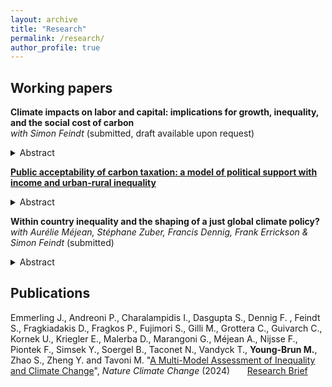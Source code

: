 ```yaml
---
layout: archive
title: "Research"
permalink: /research/
author_profile: true
---
```


## Working papers

**Climate impacts on labor and capital: implications for growth, inequality, and the social cost of carbon** <br> 
_with Simon Feindt_ (submitted, draft available upon request) <br> 
<details>
<summary>Abstract</summary>
Climate change is intensifying and  will generate economic damages through many channels, particularly by affecting the factors of production. In this paper, we investigate how these impacts will affect regional growth,  global inequality, and the social costs of emitting carbon. We introduce regional impacts on the production factors--capital, labor and total factor productivity--in a global Integrated Assessment Model (IAM), resulting in heterogeneous and endogenously persistent damages. We depart from previous IAMs studying the inequality impacts of climate change by calibrating and projecting the joint distribution of capital and labor income within regions, and connecting it to the production-factor damages. We find that the social cost of carbon, computed along a projected emissions trajectory based on implemented climate policies, amounts to \$4,200/tC--three times larger than when omitting production-factor damages and their distributional effect. This increase reflects impacts on growth, which compound to a 14 percentage points rise in the share of global output lost due to climate change by 2100, as well as on global inequality, with the global Gini index increasing by 1.6 percentage points by 2100.</details>

[**Public acceptability of carbon taxation: a model of political support with income and urban-rural inequality**](https://myoungbrun.github.io/files/JMP_YoungBrun.pdf) <br> 
<details>
<summary>Abstract</summary>
Carbon taxation is a flagship climate policy aimed at reducing greenhouse gas emissions efficiently. Yet, it fails to garner sufficient political support in many countries. This paper investigates the role of urban-rural inequalities in this lack of domestic support. I develop a model of majority voting over a carbon tax at a national level, with both income and urban-rural heterogeneity. Rural households are constrained to consume more necessary energy goods than urban households, which I capture with heterogeneous Stone-Geary utility. I characterize the conditions for the existence of a majority voting equilibrium and perform a calibration of the model using budget survey data for twenty European countries.

I find that the majority voting tax may be at a higher rate than the optimal carbon tax. However, the calibration suggests that the optimal rate tends to exceed the majority voting rate by a few percent. This result holds even if the households and the social planner share the same level of environmental preference. I demonstrate that political support among rural households is always below that of urban households. The numerical exercise reveals a gap between 15 and 45 %, at the median income. Carbon taxation generates revenues that can be redistributed to households. The calibration suggests that lump-sum or means-tested transfers render the tax and rebate scheme progressive, but have only a limited effect on political support.
</details>

**Within country inequality and the shaping of a just global climate policy?** <br> 
_with Aurélie Méjean, Stéphane Zuber, Francis Dennig, Frank Errickson & Simon Feindt_ (submitted) <br> 

<details>
<summary>Abstract</summary>
This paper compares the effects of differentiated carbon taxes with those of a global harmonized tax associated with revenue recycling. Using a global Integrated Assessment Model representing national economies, we find that a uniform global carbon tax with lump-sum per capita recycling is the most welfare enhancing and inequality reducing policy. It can bring a welfare improvement equivalent to several percents of average global consumption until 2050. This scheme however implies large international transfers between countries. A more modest scheme, where 5\% of global carbon revenues are targeted to compensate loss and damage in poor countries particularly vulnerable to the impacts of climate change, can result in strong inequality reductions, and significant welfare increases for low income countries. Differentiated taxes with country-level redistribution can have positive effects, especially on inequality, but those mainly happen after 2050, when poorer countries have larger carbon tax revenues to redistribute.
</details>

## Publications

Emmerling J., Andreoni P., Charalampidis I., Dasgupta S., Dennig F. , Feindt S., Fragkiadakis D., Fragkos P., Fujimori S., Gilli M., Grottera C., Guivarch C., Kornek U., Kriegler E., Malerba D., Marangoni G., Méjean A., Nijsse F., Piontek F., Simsek Y., Soergel B., Taconet N., Vandyck T., **Young-Brun M.**, Zhao S., Zheng Y. and Tavoni M. "[A Multi-Model Assessment of Inequality and Climate Change](https://www.nature.com/articles/s41558-024-02151-7)", _Nature Climate Change_ (2024) &nbsp; &nbsp; &nbsp; [Research Brief](https://www.nature.com/articles/s41558-024-02152-6)




